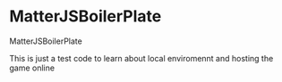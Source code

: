 # MatterJSBoilerPlate
MatterJSBoilerPlate

This is just a test code to learn about local enviromennt and hosting the game online 

